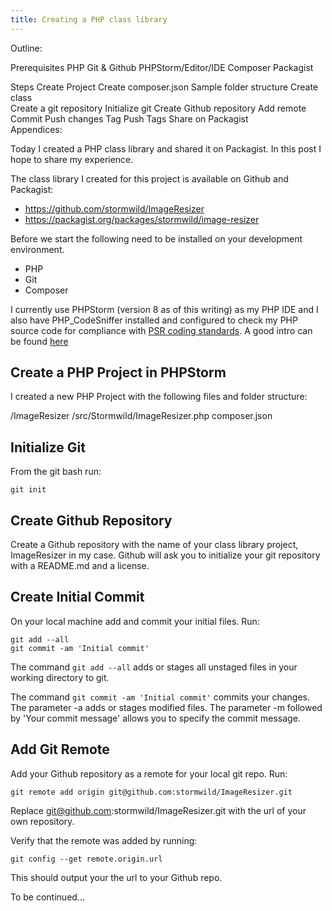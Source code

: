 ```yaml
---
title: Creating a PHP class library
---
```


Outline:

Prerequisites
PHP
Git & Github
PHPStorm/Editor/IDE
Composer
Packagist

Steps
Create Project
    Create composer.json
    Sample folder structure
    Create class            
Create a git repository 
    Initialize git
    Create Github repository
    Add remote
    Commit
    Push changes
    Tag
    Push Tags
Share on Packagist    
Appendices:

Today I created a PHP class library and shared it on Packagist. In this post I hope to share my experience. 

The class library I created for this project is available on Github and Packagist:

* https://github.com/stormwild/ImageResizer
* https://packagist.org/packages/stormwild/image-resizer

Before we start the following need to be installed on your development environment.

* PHP
* Git
* Composer

I currently use PHPStorm (version 8 as of this writing) as my PHP IDE and I also have PHP_CodeSniffer installed and configured to check my PHP source code for compliance with [PSR coding standards](http://www.php-fig.org/). A good intro can be found [here](http://code.tutsplus.com/tutorials/psr-huh--net-29314)

Create a PHP Project in PHPStorm
--------------------------------

I created a new PHP Project with the following files and folder structure:

/ImageResizer
/src/Stormwild/ImageResizer.php
composer.json

Initialize Git
--------------

From the git bash run:

    git init    

Create Github Repository
------------------------

Create a Github repository with the name of your class library project, ImageResizer in my case. Github will ask you to initialize your git repository with a README.md and a license.

Create Initial Commit
---------------------

On your local machine add and commit your initial files. Run:

    git add --all
    git commit -am 'Initial commit'

The command `git add --all` adds or stages all unstaged files in your working directory to git.

The command `git commit -am 'Initial commit'` commits your changes. The parameter -a adds or stages modified files. The parameter -m followed by 'Your commit message' allows you to specify the commit message.

Add Git Remote
--------------

Add your Github repository as a remote for your local git repo. Run:

    git remote add origin git@github.com:stormwild/ImageResizer.git

Replace git@github.com:stormwild/ImageResizer.git with the url of your own repository.

Verify that the remote was added by running:

    git config --get remote.origin.url

This should output your the url to your Github repo.

To be continued...




